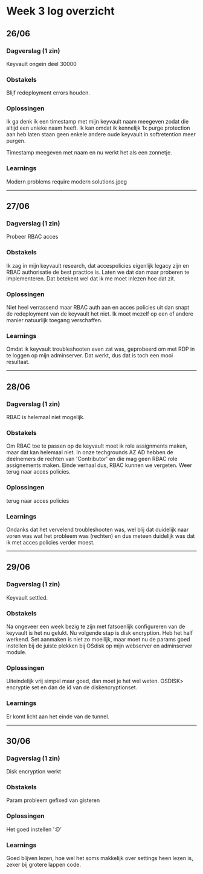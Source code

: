 # Week 3 log overzicht

## 26/06 

### Dagverslag (1 zin)
Keyvault ongein deel 30000

### Obstakels
Blijf redeployment errors houden. 

### Oplossingen
Ik ga denk ik een timestamp met mijn keyvault naam meegeven zodat die altijd een unieke naam heeft. Ik kan omdat ik kennelijk 1x purge protection aan heb laten staan geen enkele andere oude keyvault in softretention meer purgen. 

Timestamp meegeven met naam en nu werkt het als een zonnetje. 

### Learnings
Modern problems require modern solutions.jpeg
____

## 27/06 

### Dagverslag (1 zin)
Probeer RBAC acces

### Obstakels
Ik zag in mijn keyvault research, dat accespolicies eigenlijk legacy zijn en RBAC authorisatie de best practice is. Laten we dat dan maar proberen te implementeren. Dat betekent wel dat ik me moet inlezen hoe dat zit. 

### Oplossingen
Niet heel verrassend maar RBAC auth aan en acces policies uit dan snapt de redeployment van de keyvault het niet. Ik moet mezelf op een of andere manier natuurlijk toegang verschaffen. 

### Learnings
Omdat ik keyvault troubleshooten even zat was, geprobeerd om met RDP in te loggen op mijn adminserver. Dat werkt, dus dat is toch een mooi resultaat. 
____

## 28/06 


### Dagverslag (1 zin)
RBAC is helemaal niet mogelijk. 

### Obstakels
Om RBAC toe te passen op de keyvault moet ik role assignments maken, maar dat kan helemaal niet. In onze techgrounds AZ AD hebben de deelnemers de rechten van 'Contributor' en die mag geen RBAC role assignements maken. Einde verhaal dus, RBAC kunnen we vergeten. Weer terug naar acces policies.

### Oplossingen
terug naar acces policies

### Learnings
Ondanks dat het vervelend troubleshooten was, wel blij dat duidelijk naar voren was wat het probleem was (rechten) en dus meteen duidelijk was dat ik met acces policies verder moest. 
____

## 29/06 

### Dagverslag (1 zin)
Keyvault settled. 

### Obstakels
Na ongeveer een week bezig te zijn met fatsoenlijk configureren van de keyvault is het nu gelukt. Nu volgende stap is disk encryption. Heb het half werkend. Set aanmaken is niet zo moeilijk, maar moet nu de params goed instellen bij de juiste plekken bij OSdisk op mijn webserver en adminserver module. 

### Oplossingen
Uiteindelijk vrij simpel maar goed, dan moet je het wel weten. OSDISK> encryptie set en dan de id van de diskencryptionset.

### Learnings
Er komt licht aan het einde van de tunnel. 
____

## 30/06 

### Dagverslag (1 zin)
Disk encryption werkt 

### Obstakels
Param probleem gefixed van gisteren

### Oplossingen
Het goed instellen ':D'

### Learnings
Goed blijven lezen, hoe wel het soms makkelijk over settings heen lezen is, zeker bij grotere lappen code. 